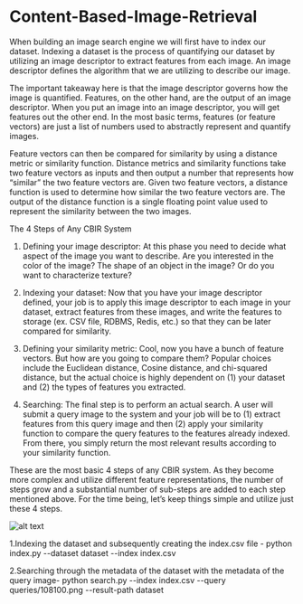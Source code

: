 # Content-Based-Image-Retrieval

When building an image search engine we will first have to index our dataset. Indexing a dataset is the process of quantifying our dataset by utilizing an image descriptor to extract features from each image.
An image descriptor defines the algorithm that we are utilizing to describe our image.

The important takeaway here is that the image descriptor governs how the image is quantified.
Features, on the other hand, are the output of an image descriptor. When you put an image into an image descriptor, you will get features out the other end.
In the most basic terms, features (or feature vectors) are just a list of numbers used to abstractly represent and quantify images.

Feature vectors can then be compared for similarity by using a distance metric or similarity function. Distance metrics and similarity functions take two feature vectors as inputs and then output a number that represents how “similar” the two feature vectors are.
Given two feature vectors, a distance function is used to determine how similar the two feature vectors are. The output of the distance function is a single floating point value used to represent the similarity between the two images.

The 4 Steps of Any CBIR System

1. Defining your image descriptor: At this phase you need to decide what aspect of the image you want to describe. Are you        interested in the color of the image? The shape of an object in the image? Or do you want to characterize texture? 

2. Indexing your dataset: Now that you have your image descriptor defined, your job is to apply this image descriptor to each image in your dataset, extract features from these images, and write the features to storage (ex. CSV file, RDBMS, Redis, etc.) so that they can be later compared for similarity. 

3. Defining your similarity metric: Cool, now you have a bunch of feature vectors. But how are you going to compare them? Popular choices include the Euclidean distance, Cosine distance, and chi-squared distance, but the actual choice is highly dependent on (1) your dataset and (2) the types of features you extracted. 

4. Searching: The final step is to perform an actual search. A user will submit a query image to the system and your job will be to (1) extract features from this query image and then (2) apply your similarity function to compare the query features to the features already indexed. From there, you simply return the most relevant results according to your similarity function. 

These are the most basic 4 steps of any CBIR system. As they become more complex and utilize different feature representations, the number of steps grow and a substantial number of sub-steps are added to each step mentioned above. For the time being, let’s keep things simple and utilize just these 4 steps.

![alt text](https://www.researchgate.net/profile/Ahmed_Amin43/publication/310465433/figure/fig1/AS:429744039698434@1479470371504/Block-diagram-of-Content-Based-Image-Retrieval-5.png)


1.Indexing the dataset and subsequently creating the index.csv file -
   python index.py --dataset dataset --index index.csv

2.Searching through the metadata of the dataset with the metadata of the query image-
   python search.py --index index.csv --query queries/108100.png --result-path dataset
